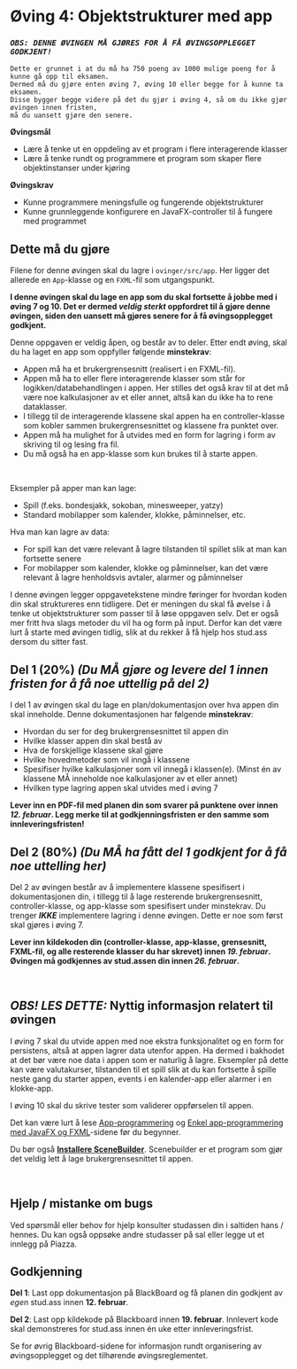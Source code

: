 # Øving 4: Objektstrukturer med app


### ***`OBS: DENNE ØVINGEN MÅ GJØRES FOR Å FÅ ØVINGSOPPLEGGET GODKJENT!`***
```
Dette er grunnet i at du må ha 750 poeng av 1000 mulige poeng for å kunne gå opp til eksamen.
Dermed må du gjøre enten øving 7, øving 10 eller begge for å kunne ta eksamen.
Disse bygger begge videre på det du gjør i øving 4, så om du ikke gjør øvingen innen fristen,
må du uansett gjøre den senere.
```

**Øvingsmål**
- Lære å tenke ut en oppdeling av et program i flere interagerende klasser
- Lære å tenke rundt og programmere et program som skaper flere objektinstanser under kjøring

**Øvingskrav**
- Kunne programmere meningsfulle og fungerende objektstrukturer
- Kunne grunnleggende konfigurere en JavaFX-controller til å fungere med programmet

## Dette må du gjøre
Filene for denne øvingen skal du lagre i `ovinger/src/app`. Her ligger det allerede en `App`-klasse og en `FXML`-fil som utgangspunkt.

**I denne øvingen skal du lage en app som du skal fortsette å jobbe med i øving 7 og 10. Det er dermed *veldig sterkt* oppfordret
til å gjøre denne øvingen, siden den uansett må gjøres senere for å få øvingsopplegget godkjent.**

Denne oppgaven er veldig åpen, og består av to deler. Etter endt øving, skal du ha laget en app som oppfyller følgende **minstekrav**:

* Appen må ha et brukergrensesnitt (realisert i en FXML-fil).
* Appen må ha to eller flere interagerende klasser som står for logikken/databehandlingen i appen.
Her stilles det også krav til at det må være noe kalkulasjoner av et eller annet, altså kan du ikke ha to rene dataklasser.
* I tillegg til de interagerende klassene skal appen ha en controller-klasse som kobler sammen brukergrensesnittet og klassene fra punktet over.
* Appen må ha mulighet for å utvides med en form for lagring i form av skriving til og lesing fra fil.
* Du må også ha en app-klasse som kun brukes til å starte appen.

<br>

Eksempler på apper man kan lage:
* Spill (f.eks. bondesjakk, sokoban, minesweeper, yatzy)
* Standard mobilapper som kalender, klokke, påminnelser, etc.

Hva man kan lagre av data:
* For spill kan det være relevant å lagre tilstanden til spillet slik at man kan fortsette senere
* For mobilapper som kalender, klokke og påminnelser, kan det være relevant å lagre henholdsvis avtaler, alarmer og påminnelser

I denne øvingen legger oppgavetekstene mindre føringer for hvordan koden din skal struktureres enn tidligere.
Det er meningen du skal få øvelse i å tenke ut objektstrukturer som passer til å løse oppgaven selv.
Det er også mer fritt hva slags metoder du vil ha og form på input. Derfor kan det være lurt å starte med øvingen tidlig,
slik at du rekker å få hjelp hos stud.ass dersom du sitter fast.


## Del 1 (20%) *(Du MÅ gjøre og levere del 1 innen fristen for å få noe uttellig på del 2)*
I del 1 av øvingen skal du lage en plan/dokumentasjon over hva appen din skal inneholde.
Denne dokumentasjonen har følgende **minstekrav**:
*  Hvordan du ser for deg brukergrensesnittet til appen din
*  Hvilke klasser appen din skal bestå av
*  Hva de forskjellige klassene skal gjøre
*  Hvilke hovedmetoder som vil inngå i klassene
*  Spesifiser hvilke kalkulasjoner som vil innegå i klassen(e). (Minst én av klassene MÅ inneholde noe kalkulasjoner av et eller annet)
*  Hvilken type lagring appen skal utvides med i øving 7

**Lever inn en PDF-fil med planen din som svarer på punktene over innen *12. februar*.
Legg merke til at godkjenningsfristen er den samme som innleveringsfristen!**


## Del 2 (80%) *(Du MÅ ha fått del 1 godkjent for å få noe uttelling her)*
Del 2 av øvingen består av å implementere klassene spesifisert i dokumentasjonen din, i tillegg til å lage resterende brukergrensesnitt,
controller-klasse, og app-klasse som spesifisert under minstekrav. Du trenger ***IKKE*** implementere lagring i denne øvingen.
Dette er noe som først skal gjøres i øving 7.

**Lever inn kildekoden din (controller-klasse, app-klasse, grensesnitt, FXML-fil, og alle resterende klasser du har skrevet) innen
*19. februar*. Øvingen må godkjennes av stud.assen din innen *26. februar*.**

<br>

## ***OBS! LES DETTE:*** Nyttig informasjon relatert til øvingen  
I øving 7 skal du utvide appen med noe ekstra funksjonalitet og en form for persistens, altså at appen lagrer data
utenfor appen. Ha dermed i bakhodet at det bør være noe data i appen som er naturlig å lagre.
Eksempler på dette kan være valutakurser, tilstanden til et spill slik at du kan fortsette å spille neste gang du starter appen,
events i en kalender-app eller alarmer i en klokke-app.

I øving 10 skal du skrive tester som validerer oppførselen til appen.

Det kan være lurt å lese [App-programmering](https://www.ntnu.no/wiki/display/tdt4100/App-programmering) og
[Enkel app-programmering med JavaFX og FXML](https://www.ntnu.no/wiki/display/tdt4100/Enkel+app-programmering+med+JavaFX+og+FXML)-sidene
før du begynner.

Du bør også **[Installere SceneBuilder](https://www.ntnu.no/wiki/display/tdt4100/Installere+SceneBuilder)**.
Scenebuilder er et program som gjør det veldig lett å lage brukergrensesnittet til appen.

<br>

## Hjelp / mistanke om bugs
Ved spørsmål eller behov for hjelp konsulter studassen din i saltiden hans / hennes. Du kan også oppsøke andre studasser på sal eller
legge ut et innlegg på Piazza.


## Godkjenning
**Del 1**: Last opp dokumentasjon på BlackBoard og få planen din godkjent av *egen* stud.ass innen **12. februar**.

**Del 2**: Last opp kildekode på Blackboard innen **19. februar**. Innlevert kode skal demonstreres for stud.ass
innen én uke etter innleveringsfrist.

Se for øvrig Blackboard-sidene for informasjon rundt organisering av øvingsopplegget og det tilhørende
øvingsreglementet.
